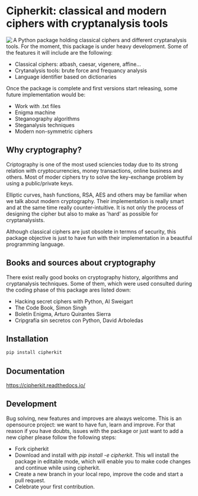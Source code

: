 # Cipherkit: classical and modern ciphers with cryptanalysis tools

<img align="left" src="docs/img/logo.png">

A Python package holding classical ciphers and different cryptanalysis tools.
For the moment, this package is under heavy development. Some of the features
it will include are the following:

- Classical ciphers: atbash, caesar, vigenere, affine...
- Crytanalysis tools: brute force and frequancy analysis
- Language identifier based on dictionaries

Once the package is complete and first versions start releasing, some future
implementation would be:

- Work with .txt files
- Enigma machine
- Steganography algorithms
- Steganalysis techniques
- Modern non-symmetric ciphers


## Why cryptography?

Criptography is one of the most used sciencies today due to its strong relation
with cryptocurrencies, money transactions, online business and others. Most of
moder ciphers try to solve the key-exchange problem by using a public/private
keys.

Elliptic curves, hash functions, RSA, AES and others may be familiar when we
talk about modern cryptography. Their implementation is really smart and at
the same time really counter-intuitive. It is not only the process of designing
the cipher but also to make as 'hard' as possible for cryptanalysists.

Although classical ciphers are just obsolete in termns of security, this package
objective is just to have fun with their implementation in a beautiful
programming language.

## Books and sources about cryptography

There exist really good books on cryptography history, algorithms and
cryptanalysis techniques. Some of them, which were used consulted during
the coding phase of this package ares listed down:

- Hacking secret ciphers with Python, AI Sweigart
- The Code Book, Simon Singh
- Boletín Enigma, Arturo Quirantes Sierra
- Cripgrafía sin secretos con Python, David Arboledas


## Installation

```bash
pip install cipherkit
```



## Documentation

https://cipherkit.readthedocs.io/


## Development

Bug solving, new features and improves are always welcome. This is an opensource
project: we want to have fun, learn and improve. For that reason if you have
doubts, issues with the package or just want to add a new cipher please follow
the following steps:

- Fork cipherkit
- Download and install with *pip install -e cipherkit*. This wll install the
  package in editable mode, which will enable you to make code changes and
  continue while using cipherkit.
- Create a new branch in your local repo, improve the code and start a pull
  request.
- Celebrate your first contribution.

